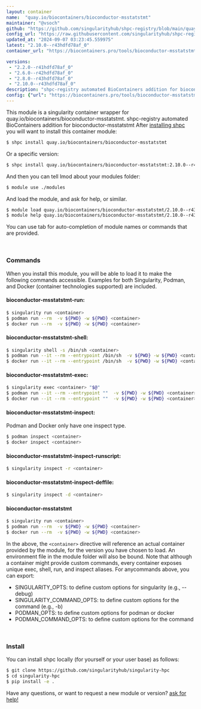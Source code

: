 ```yaml
---
layout: container
name:  "quay.io/biocontainers/bioconductor-msstatstmt"
maintainer: "@vsoch"
github: "https://github.com/singularityhub/shpc-registry/blob/main/quay.io/biocontainers/bioconductor-msstatstmt/container.yaml"
config_url: "https://raw.githubusercontent.com/singularityhub/shpc-registry/main/quay.io/biocontainers/bioconductor-msstatstmt/container.yaml"
updated_at: "2024-09-07 03:23:45.559975"
latest: "2.10.0--r43hdfd78af_0"
container_url: "https://biocontainers.pro/tools/bioconductor-msstatstmt"

versions:
 - "2.2.0--r41hdfd78af_0"
 - "2.6.0--r42hdfd78af_0"
 - "2.8.0--r43hdfd78af_0"
 - "2.10.0--r43hdfd78af_0"
description: "shpc-registry automated BioContainers addition for bioconductor-msstatstmt"
config: {"url": "https://biocontainers.pro/tools/bioconductor-msstatstmt", "maintainer": "@vsoch", "description": "shpc-registry automated BioContainers addition for bioconductor-msstatstmt", "latest": {"2.10.0--r43hdfd78af_0": "sha256:d323aa965de212dc31246f0d1e679cdbce0c13bf4d2e025ea444a4b4577226a2"}, "tags": {"2.2.0--r41hdfd78af_0": "sha256:76e654dc1b9e457c1bc8f5c6c080db6b8f06e710ac5be370dcfbab91d51f0524", "2.6.0--r42hdfd78af_0": "sha256:b5cd05eb8764c37a604d1c6ed6861d85eebec402d64344e20cb114d8ba92e8fe", "2.8.0--r43hdfd78af_0": "sha256:aa52a4bdccdb2053777af629634fd72847745401d2a5a8755b8d654cd15728b9", "2.10.0--r43hdfd78af_0": "sha256:d323aa965de212dc31246f0d1e679cdbce0c13bf4d2e025ea444a4b4577226a2"}, "docker": "quay.io/biocontainers/bioconductor-msstatstmt"}
---
```


This module is a singularity container wrapper for quay.io/biocontainers/bioconductor-msstatstmt.
shpc-registry automated BioContainers addition for bioconductor-msstatstmt
After [installing shpc](#install) you will want to install this container module:


```bash
$ shpc install quay.io/biocontainers/bioconductor-msstatstmt
```

Or a specific version:

```bash
$ shpc install quay.io/biocontainers/bioconductor-msstatstmt:2.10.0--r43hdfd78af_0
```

And then you can tell lmod about your modules folder:

```bash
$ module use ./modules
```

And load the module, and ask for help, or similar.

```bash
$ module load quay.io/biocontainers/bioconductor-msstatstmt/2.10.0--r43hdfd78af_0
$ module help quay.io/biocontainers/bioconductor-msstatstmt/2.10.0--r43hdfd78af_0
```

You can use tab for auto-completion of module names or commands that are provided.

<br>

### Commands

When you install this module, you will be able to load it to make the following commands accessible.
Examples for both Singularity, Podman, and Docker (container technologies supported) are included.

#### bioconductor-msstatstmt-run:

```bash
$ singularity run <container>
$ podman run --rm  -v ${PWD} -w ${PWD} <container>
$ docker run --rm  -v ${PWD} -w ${PWD} <container>
```

#### bioconductor-msstatstmt-shell:

```bash
$ singularity shell -s /bin/sh <container>
$ podman run --it --rm --entrypoint /bin/sh  -v ${PWD} -w ${PWD} <container>
$ docker run --it --rm --entrypoint /bin/sh  -v ${PWD} -w ${PWD} <container>
```

#### bioconductor-msstatstmt-exec:

```bash
$ singularity exec <container> "$@"
$ podman run --it --rm --entrypoint ""  -v ${PWD} -w ${PWD} <container> "$@"
$ docker run --it --rm --entrypoint ""  -v ${PWD} -w ${PWD} <container> "$@"
```

#### bioconductor-msstatstmt-inspect:

Podman and Docker only have one inspect type.

```bash
$ podman inspect <container>
$ docker inspect <container>
```

#### bioconductor-msstatstmt-inspect-runscript:

```bash
$ singularity inspect -r <container>
```

#### bioconductor-msstatstmt-inspect-deffile:

```bash
$ singularity inspect -d <container>
```



#### bioconductor-msstatstmt

```bash
$ singularity run <container>
$ podman run --rm  -v ${PWD} -w ${PWD} <container>
$ docker run --rm  -v ${PWD} -w ${PWD} <container>
```


In the above, the `<container>` directive will reference an actual container provided
by the module, for the version you have chosen to load. An environment file in the
module folder will also be bound. Note that although a container
might provide custom commands, every container exposes unique exec, shell, run, and
inspect aliases. For anycommands above, you can export:

 - SINGULARITY_OPTS: to define custom options for singularity (e.g., --debug)
 - SINGULARITY_COMMAND_OPTS: to define custom options for the command (e.g., -b)
 - PODMAN_OPTS: to define custom options for podman or docker
 - PODMAN_COMMAND_OPTS: to define custom options for the command

<br>

### Install

You can install shpc locally (for yourself or your user base) as follows:

```bash
$ git clone https://github.com/singularityhub/singularity-hpc
$ cd singularity-hpc
$ pip install -e .
```

Have any questions, or want to request a new module or version? [ask for help!](https://github.com/singularityhub/singularity-hpc/issues)